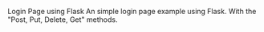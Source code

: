 Login Page using Flask
An simple login page example using Flask. With the "Post, Put, Delete, Get" methods.
